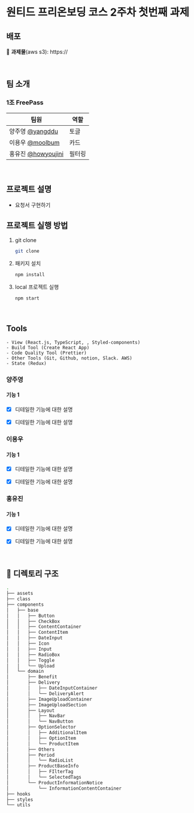 <h1>원티드 프리온보딩 코스 2주차 첫번째 과제</h1>

## 배포
🔗 **과제물**(aws s3): https://

<br>

## 팀 소개
### 1조 FreePass

| 팀원                                                	| 역할                	|
|-----------------------------------------------------|---------------------|
| 양주영 [@yangddu](https://github.com/yangddu) 	| 토글|
| 이용우 [@moolbum](https://github.com/moolbum)         	| 카드|
| 홍유진 [@howyoujini](https://github.com/howyoujini)    	| 필터링|

<br>

## 프로젝트 설명
- 요청서 구현하기

## 프로젝트 실행 방법
1. git clone
    ```bash
    git clone 
    ```
2. 패키지 설치
    ```bash
    npm install
    ```
3. local 프로젝트 실행
    ```bash
    npm start
    ```

<br>

## Tools

```
- View (React.js, TypeScript, , Styled-components)
- Build Tool (Create React App)
- Code Quality Tool (Prettier)
- Other Tools (Git, Github, notion, Slack. AWS)
- State (Redux)
```


### 양주영
#### 기능 1
- [x] 디테일한 기능에 대한 설명
- [x] 디테일한 기능에 대한 설명


### 이용우
#### 기능 1
- [x] 디테일한 기능에 대한 설명
- [x] 디테일한 기능에 대한 설명


### 홍유진
#### 기능 1
- [x] 디테일한 기능에 대한 설명
- [x] 디테일한 기능에 대한 설명


<br>

## 📂 디렉토리 구조

```bash
.
├── assets
├── class
├── components
│   ├── base
│   │   ├── Button
│   │   ├── CheckBox
│   │   ├── ContentContainer
│   │   ├── ContentItem
│   │   ├── DateInput
│   │   ├── Icon
│   │   ├── Input
│   │   ├── RadioBox
│   │   ├── Toggle
│   │   └── Upload
│   └── domain
│       ├── Benefit
│       ├── Delivery
│       │   ├── DateInputContainer
│       │   └── DeliveryAlert
│       ├── ImageUploadContainer
│       ├── ImageUploadSection
│       ├── Layout
│       │   ├── NavBar
│       │   └── NavButton
│       ├── OptionSelector
│       │   ├── AdditionalItem
│       │   ├── OptionItem
│       │   └── ProductItem
│       ├── Others
│       ├── Period
│       │   └── RadioList
│       ├── ProductBaseInfo
│       │   ├── FIlterTag
│       │   └── SelectedTags
│       └── ProductInformationNotice
│           └── InformationContentContainer
├── hooks
├── styles
└── utils
```